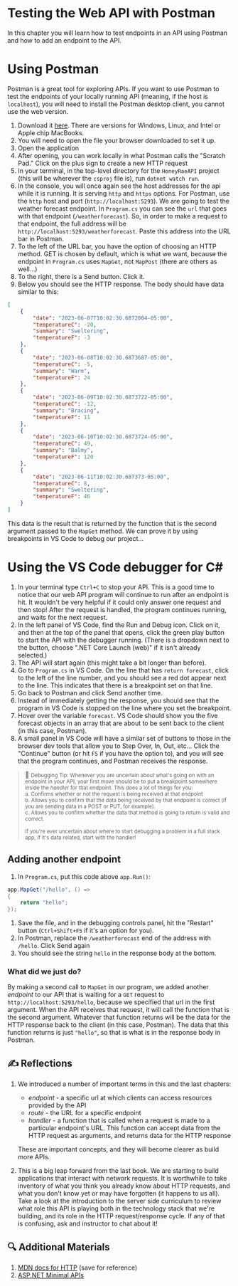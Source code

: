 # Testing the Web API with Postman

In this chapter you will learn how to test endpoints in an API using Postman and how to add an endpoint to the API.

# Using Postman

Postman is a great tool for exploring APIs. If you want to use Postman to test the endpoints of your locally running API (meaning, if the host is `localhost`), you will need to install the Postman desktop client, you cannot use the web version. 

1. Download it [here](https://www.postman.com/downloads/). There are versions for Windows, Linux, and Intel or Apple chip MacBooks. 
1. You will need to open the file your browser downloaded to set it up.
1. Open the application
1. After opening, you can work locally in what Postman calls the "Scratch Pad." Click on the plus sign to create a new HTTP request 
1. In your terminal, in the top-level directory for the `HoneyRaeAPI` project (this will be wherever the `csproj` file is), run `dotnet watch run`.
1. In the console, you will once again see the host addresses for the api while it is running. It is serving `http` and `https` options. For Postman, use the `http` host and port (`http://localhost:5293`). We are going to test the weather forecast endpoint. In `Program.cs` you can see the `url` that goes with that endpoint (`/weatherforecast`). So, in order to make a request to that endpoint, the full address will be `http://localhost:5293/weatherforecast`. Paste this address into the URL bar in Postman.
1. To the left of the URL bar, you have the option of choosing an HTTP method. GET is chosen by default, which is what we want, because the endpoint in `Program.cs` uses `MapGet`, not `MapPost` (there are others as well...)
1. To the right, there is a Send button. Click it. 
1.  Below you should see the HTTP response. The body should have data similar to this:
``` json
[
    {
        "date": "2023-06-07T10:02:30.6872004-05:00",
        "temperatureC": -20,
        "summary": "Sweltering",
        "temperatureF": -3
    },
    {
        "date": "2023-06-08T10:02:30.6873687-05:00",
        "temperatureC": -5,
        "summary": "Warm",
        "temperatureF": 24
    },
    {
        "date": "2023-06-09T10:02:30.6873722-05:00",
        "temperatureC": -12,
        "summary": "Bracing",
        "temperatureF": 11
    },
    {
        "date": "2023-06-10T10:02:30.6873724-05:00",
        "temperatureC": 49,
        "summary": "Balmy",
        "temperatureF": 120
    },
    {
        "date": "2023-06-11T10:02:30.687373-05:00",
        "temperatureC": 8,
        "summary": "Sweltering",
        "temperatureF": 46
    }
]
```

This data is the result that is returned by the function that is the second argument passed to the `MapGet` method. We can prove it by using breakpoints in VS Code to debug our project...

# Using the VS Code debugger for C#

1. In your terminal type `Ctrl+C` to stop your API. This is a good time to notice that our web API program will continue to run after an endpoint is hit. It wouldn't be very helpful if it could only answer one request and then stop! After the request is handled, the program continues running, and waits for the next request.
1. In the left panel of VS Code, find the Run and Debug icon. Click on it, and then at the top of the panel that opens, click the green play button to start the API with the debugger running. (There is a dropdown next to the button, choose ".NET Core Launch (web)" if it isn't already selected.)
1. The API will start again (this might take a bit longer than before). 
1. Go to `Program.cs` in VS Code. On the line that has `return forecast`, click to the left of the line number, and you should see a red dot appear next to the line. This indicates that there is a breakpoint set on that line. 
1. Go back to Postman and click Send another time. 
1. Instead of immediately getting the response, you should see that the program in VS Code is stopped on the line where you set the breakpoint. 
1. Hover over the variable `forecast`. VS Code should show you the five forecast objects in an array that are about to be sent back to the client (in this case, Postman). 
1. A small panel in VS Code will have a similar set of buttons to those in the browser dev tools that allow you to Step Over, In, Out, etc... Click the "Continue" button (or hit `F5` if you have the option to), and you will see that the program continues, and Postman receives the response. 

> :bug: <small>Debugging Tip: Whenever you are uncertain about what's going on with an endpoint in your API, your first move should be to put a breakpoint somewhere inside the _handler_ for that endpoint. This does a lot of things for you: <br> a. Confirms whether or not the request is being received at that endpoint <br> b. Allows you to confirm that the data being received by that endpoint is correct (if you are sending data in a POST or PUT, for example). <br> c. Allows you to confirm whether the data that method is going to return is valid and correct. <br><br> If you're ever uncertain about where to start debugging a problem in a full stack app, if it's data related, start with the handler!</small>

## Adding another endpoint

1. In `Program.cs`, put this code above `app.Run()`:
``` csharp
app.MapGet("/hello", () =>
{
    return "hello";
});
```
1. Save the file, and in the debugging controls panel, hit the "Restart" button (`Ctrl+Shift+F5` if it's an option for you). 
1. In Postman, replace the `/weatherforecast` end of the address with `/hello`. Click Send again
1. You should see the string `hello` in the response body at the bottom. 

### What did we just do?
By making a second call to `MapGet` in our program, we added another _endpoint_ to our API that is waiting for a `GET` request to `http://localhost:5293/hello`, because we specified that url in the first argument. When the API receives that request, it will call the function that is the second argument. Whatever that function returns will be the data for the HTTP response back to the client (in this case, Postman). The data that this function returns is just `"hello"`, so that is what is in the response body in Postman. 

## ✍️ Reflections
1. We introduced a number of important terms in this and the last chapters:
    -  _endpoint_ - a specific url at which clients can access resources provided by the API
    - _route_ - the URL for a specific endpoint
    - _handler_ - a function that is called when a request is made to a particular endpoint's URL. This function can accept data from the HTTP request as arguments, and returns data for the HTTP response
    
    These are important concepts, and they will become clearer as build more APIs. 
1. This is a big leap forward from the last book. We are starting to build applications that interact with network requests. It is worthwhile to take inventory of what you think you already know about HTTP requests, and what you don't know yet or may have forgotten (it happens to us all). Take a look at the introduction to the server side curriculum to review what role this API is playing both in the technology stack that we're building, and its role in the HTTP request/response cycle. If any of that is confusing, ask and instructor to chat about it!

## 🔍 Additional Materials

1. [MDN docs for HTTP](https://developer.mozilla.org/en-US/docs/Web/HTTP) (save for reference)
1. [ASP.NET Minimal APIs](https://learn.microsoft.com/en-us/aspnet/core/fundamentals/minimal-apis/overview?view=aspnetcore-6.0)